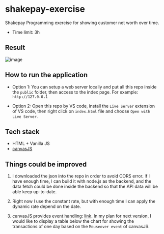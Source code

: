 # shakepay-exercise

Shakepay Programming exercise for showing customer net worth over time.

- Time limit: 3h

## Result

![image](https://i.imgur.com/IpAzYCH.png)

## How to run the application

- Option 1: You can setup a web server locally and put all this repo inside the `public` folder, then access to the index page. For example: `http://127.0.0.1`

- Option 2: Open this repo by VS code, install the `Live Server` extension of VS code, then right click on `index.html` file and choose `Open with Live Server`.

## Tech stack

- HTML + Vanilla JS
- [canvasJS](https://canvasjs.com/javascript-charts/line-chart-axis-scale-breaks/)

## Things could be improved

1. I downloaded the json into the repo in order to avoid CORS error. If I have enough time, I can build it with node.js as the backend, and the data fetch could be done inside the backend so that the API data will be able keep up-to-date.

2. Right now I use the constant rate, but with enough time I can apply the dynamic rate depend on the date.

3. canvasJS provides event handling: [link](https://canvasjs.com/docs/charts/basics-of-creating-html5-chart/event-handling/). In my plan for next version, I would like to display a table below the chart for showing the transactions of one day based on the `Mouseover event` of canvasJS.
